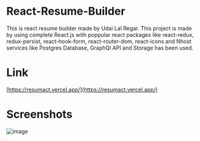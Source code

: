 # React-Resume-Builder
This is react resume builder made by Udai Lal Regar. This project is made by using complete React.js with poppular react packages like react-redux, redux-persist, react-hook-form, react-router-dom, react-icons and Nhost services like Postgres Database, GraphQl API and Storage has been used.
# Link
[https://resumact.vercel.app/](https://resumact.vercel.app/)
# Screenshots
![image](https://github.com/user-attachments/assets/a668ca82-b7bd-4a78-82ab-3f809a1b4d09)


